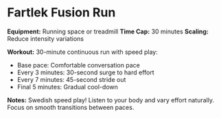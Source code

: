 # Fartlek Fusion Run

**Equipment:** Running space or treadmill
**Time Cap:** 30 minutes
**Scaling:** Reduce intensity variations

**Workout:**
30-minute continuous run with speed play:
- Base pace: Comfortable conversation pace
- Every 3 minutes: 30-second surge to hard effort
- Every 7 minutes: 45-second stride out
- Final 5 minutes: Gradual cool-down

**Notes:** Swedish speed play! Listen to your body and vary effort naturally. Focus on smooth transitions between paces.